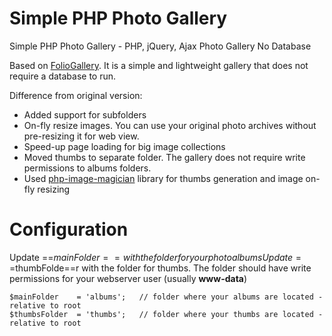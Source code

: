 # Simple PHP Photo Gallery

Simple  PHP Photo Gallery - PHP, jQuery, Ajax Photo Gallery No Database 
  
Based on [FolioGallery](http://www.foliopages.com/php-jquery-ajax-photo-gallery-no-database). It is a simple and lightweight gallery that does not require a database to run. 

Difference from original version:

* Added support for subfolders
* On-fly resize images. You can use your original  photo archives without pre-resizing it for web view.
* Speed-up page loading for big image collections
* Moved thumbs to separate folder. The gallery does not require write permissions to albums folders.
* Used [php-image-magician](https://github.com/Oberto/php-image-magician) library for thumbs generation and image on-fly resizing

# Configuration

Update ==$mainFolder== with the folder for your photo albums
Update ==$thumbFolde==r with the folder for thumbs. The folder should have write permissions for your webserver user (usually **www-data**)

	$mainFolder    = 'albums';   // folder where your albums are located - relative to root
	$thumbsFolder  = 'thumbs';   // folder where your thumbs are located - relative to root
